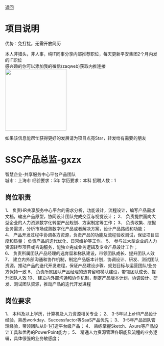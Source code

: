 [返回](../)

# 项目说明

优势：免打扰，无需开放简历

本人非猎头，非人事，纯IT同事分享内部推荐职位，每天更新平安集团2个月内发的IT职位  
感兴趣的你可以添加我的微信(zaqweb)获取内推连接  
<img src="https://github.com/zaqweb/PA-IT-JOBS/blob/master/WechatICode.jpeg"  height="200" width="200">

如果该信息能帮忙获得更好的发展请为项目点亮Star，转发给有需要的朋友

# SSC产品总监-gxzx
智慧企业-共享服务中心平台产品团队  
城市：上海市 经验要求：5年 学历要求：本科  招聘人数：1

## 岗位职责
1、 负责HR共享服务中心平台的需求分析，功能设计，流程设计，编写产品需求文档，输出产品原型，协同设计团队完成交互与视觉设计；
2、 负责提供面向大型企业的人力资源数字化转型产品规划、方案制定等工作； 
3、 负责收集、挖掘业务需求，分析市场成熟数字化产品或者解决方案，设计产品路线和功能；  
4、 产品开发过程中协调各方资源，负责产品的功能及流程验收测试，保证项目进度和质量； 
负责产品的迭代优化、日常维护等工作。 
5、 参与过大型企业的人力资源转型项目或咨询服务，能独立完成业务逻辑及专业产品设计工作；  
6、 负责所属团队产品经理的选育留和梯队建设，带领团队成长、提升团队人效
7、 建立内外部沟通和协作机制，制定产品版本计划，协调设计、研发、测试团队资源，推动产品的迭代开发进程，保证产品建设步骤、规划目标与运营团队/业务方保持一致
8、 负责所属团队产品经理的选育留和梯队建设，带领团队成长、提升团队人效
10、 建立内外部沟通和协作机制，制定产品版本计划，协调设计、研发、测试团队资源，推动产品的迭代开发进程

## 岗位要求
1、 本科及以上学历，计算机及人力资源相关专业； 
2、 3-5年以上eHR产品设计经验，熟悉workday、Successfactor等SaaS产品优先； 
3、 3-5年产品团队管理经验，带领团队从0-1打造平台级产品；
4、 熟练掌握Sketch、Axure等产品设计工具和优秀的PowerPoint能力；
5、 精通人力资源管理各职能及流程的业务逻辑，具体很强的业务敏感度；




